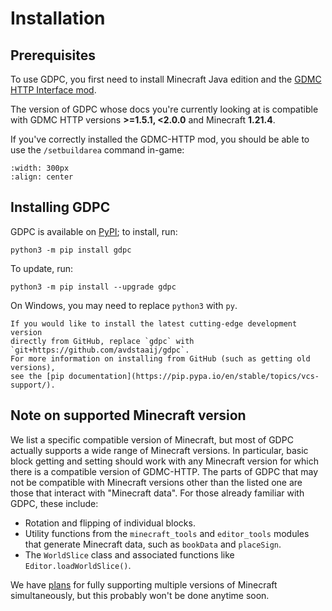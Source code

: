 # Installation


## Prerequisites

To use GDPC, you first need to install Minecraft Java edition and the
[GDMC HTTP Interface mod](https://github.com/Niels-NTG/gdmc_http_interface).

The version of GDPC whose docs you're currently looking at is compatible
with GDMC HTTP versions **>=1.5.1, <2.0.0** and Minecraft **1.21.4**.

If you've correctly installed the GDMC-HTTP mod, you should be able to use
the `/setbuildarea` command in-game:

```{image} ../images/setbuildarea.png
:width: 300px
:align: center
```


## Installing GDPC

GDPC is available on [PyPI](https://pypi.org/project/gdpc/); to install, run:
```
python3 -m pip install gdpc
```
To update, run:
```
python3 -m pip install --upgrade gdpc
```

On Windows, you may need to replace `python3` with `py`.

```{note}
If you would like to install the latest cutting-edge development version
directly from GitHub, replace `gdpc` with
`git+https://github.com/avdstaaij/gdpc`.
For more information on installing from GitHub (such as getting old versions),
see the [pip documentation](https://pip.pypa.io/en/stable/topics/vcs-support/).
```


## Note on supported Minecraft version

We list a specific compatible version of Minecraft, but most of GDPC actually
supports a wide range of Minecraft versions. In particular, basic block getting
and setting should work with any Minecraft version for which there is a
compatible version of GDMC-HTTP. The parts of GDPC that may not be compatible
with Minecraft versions other than the listed one are those that interact with
"Minecraft data". For those already familiar with GDPC, these include:
- Rotation and flipping of individual blocks.
- Utility functions from the `minecraft_tools` and `editor_tools` modules that
  generate Minecraft data, such as `bookData` and `placeSign`.
- The `WorldSlice` class and associated functions like
  `Editor.loadWorldSlice()`.

We have [plans](https://github.com/avdstaaij/gdpc/issues/99) for fully
supporting multiple versions of Minecraft simultaneously, but this probably
won't be done anytime soon.
